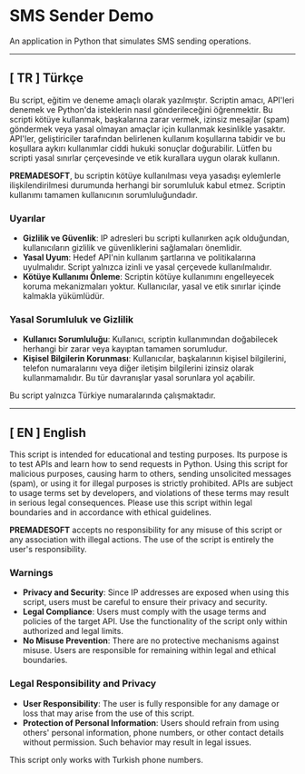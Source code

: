 # SMS Sender Demo

An application in Python that simulates SMS sending operations.

---

## [ TR ] Türkçe

Bu script, eğitim ve deneme amaçlı olarak yazılmıştır. Scriptin amacı, API'leri denemek ve Python'da isteklerin nasıl gönderileceğini öğrenmektir. Bu scripti kötüye kullanmak, başkalarına zarar vermek, izinsiz mesajlar (spam) göndermek veya yasal olmayan amaçlar için kullanmak kesinlikle yasaktır. API'ler, geliştiriciler tarafından belirlenen kullanım koşullarına tabidir ve bu koşullara aykırı kullanımlar ciddi hukuki sonuçlar doğurabilir. Lütfen bu scripti yasal sınırlar çerçevesinde ve etik kurallara uygun olarak kullanın.

**PREMADESOFT**, bu scriptin kötüye kullanılması veya yasadışı eylemlerle ilişkilendirilmesi durumunda herhangi bir sorumluluk kabul etmez. Scriptin kullanımı tamamen kullanıcının sorumluluğundadır.

### Uyarılar

- **Gizlilik ve Güvenlik**: IP adresleri bu scripti kullanırken açık olduğundan, kullanıcıların gizlilik ve güvenliklerini sağlamaları önemlidir.
- **Yasal Uyum**: Hedef API'nin kullanım şartlarına ve politikalarına uyulmalıdır. Script yalnızca izinli ve yasal çerçevede kullanılmalıdır.
- **Kötüye Kullanımı Önleme**: Scriptin kötüye kullanımını engelleyecek koruma mekanizmaları yoktur. Kullanıcılar, yasal ve etik sınırlar içinde kalmakla yükümlüdür.

### Yasal Sorumluluk ve Gizlilik

- **Kullanıcı Sorumluluğu**: Kullanıcı, scriptin kullanımından doğabilecek herhangi bir zarar veya kayıptan tamamen sorumludur.
- **Kişisel Bilgilerin Korunması**: Kullanıcılar, başkalarının kişisel bilgilerini, telefon numaralarını veya diğer iletişim bilgilerini izinsiz olarak kullanmamalıdır. Bu tür davranışlar yasal sorunlara yol açabilir.

Bu script yalnızca Türkiye numaralarında çalışmaktadır.

---

## [ EN ] English

This script is intended for educational and testing purposes. Its purpose is to test APIs and learn how to send requests in Python. Using this script for malicious purposes, causing harm to others, sending unsolicited messages (spam), or using it for illegal purposes is strictly prohibited. APIs are subject to usage terms set by developers, and violations of these terms may result in serious legal consequences. Please use this script within legal boundaries and in accordance with ethical guidelines.

**PREMADESOFT** accepts no responsibility for any misuse of this script or any association with illegal actions. The use of the script is entirely the user's responsibility.

### Warnings

- **Privacy and Security**: Since IP addresses are exposed when using this script, users must be careful to ensure their privacy and security.
- **Legal Compliance**: Users must comply with the usage terms and policies of the target API. Use the functionality of the script only within authorized and legal limits.
- **No Misuse Prevention**: There are no protective mechanisms against misuse. Users are responsible for remaining within legal and ethical boundaries.

### Legal Responsibility and Privacy

- **User Responsibility**: The user is fully responsible for any damage or loss that may arise from the use of this script.
- **Protection of Personal Information**: Users should refrain from using others' personal information, phone numbers, or other contact details without permission. Such behavior may result in legal issues.

This script only works with Turkish phone numbers.
